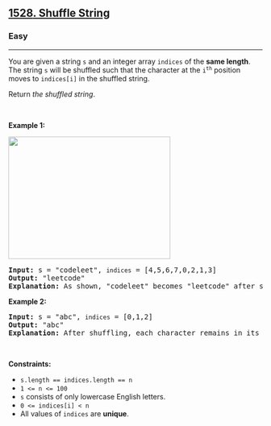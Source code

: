 <h2><a href="https://leetcode.com/problems/shuffle-string/"><brtsckft>1528</brtsckft>. <brtsckft>Shuffle String</brtsckft></a></h2><h3>Easy</h3><hr><div><p><brtsckft>You are given a string </brtsckft><code>s</code><brtsckft> and an integer array </brtsckft><code><brtsckft>indices</brtsckft></code><brtsckft> of the </brtsckft><strong><brtsckft>same length</brtsckft></strong><brtsckft>. The string </brtsckft><code>s</code><brtsckft> will be shuffled such that the character at the </brtsckft><code>i<sup><brtsckft>th</brtsckft></sup></code><brtsckft> position moves to </brtsckft><code><brtsckft>indices[i]</brtsckft></code><brtsckft> in the shuffled string.</brtsckft></p>

<p><brtsckft>Return </brtsckft><em><brtsckft>the shuffled string</brtsckft></em>.</p>

<p>&nbsp;</p>
<p><strong class="example"><brtsckft>Example 1:</brtsckft></strong></p>
<img alt="" src="https://assets.leetcode.com/uploads/2020/07/09/q1.jpg" style="width: 321px; height: 243px;">
<pre><strong>Input:</strong> s = "codeleet", <code>indices</code> = [4,5,6,7,0,2,1,3]
<strong>Output:</strong> "leetcode"
<strong>Explanation:</strong> As shown, "codeleet" becomes "leetcode" after shuffling.
</pre>

<p><strong class="example"><brtsckft>Example 2:</brtsckft></strong></p>

<pre><strong>Input:</strong> s = "abc", <code>indices</code> = [0,1,2]
<strong>Output:</strong> "abc"
<strong>Explanation:</strong> After shuffling, each character remains in its position.
</pre>

<p>&nbsp;</p>
<p><strong><brtsckft>Constraints:</brtsckft></strong></p>

<ul>
	<li><code><brtsckft>s.length == indices.length == n</brtsckft></code></li>
	<li><code><brtsckft>1 &lt;= n &lt;= 100</brtsckft></code></li>
	<li><code>s</code><brtsckft> consists of only lowercase English letters.</brtsckft></li>
	<li><code><brtsckft>0 &lt;= indices[i] &lt; n</brtsckft></code></li>
	<li><brtsckft>All values of </brtsckft><code><brtsckft>indices</brtsckft></code><brtsckft> are </brtsckft><strong><brtsckft>unique</brtsckft></strong>.</li>
</ul>
</div>